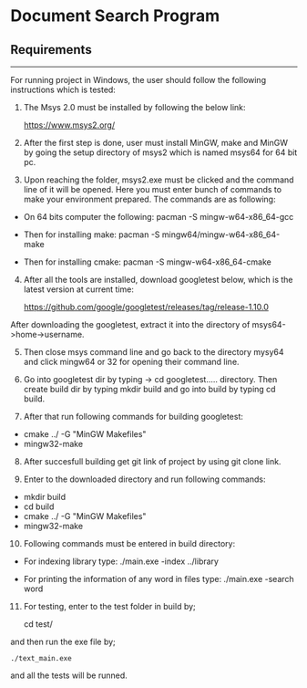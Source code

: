 # Document Search Program

## Requirements
---
For running project in Windows, the user should follow the following instructions which is tested:
	
1. The Msys 2.0 must be installed by following the below link:
			
	https://www.msys2.org/
		
2. After the first step is done, user must install MinGW, make and MinGW by going the setup
directory of msys2 which is named msys64 for 64 bit pc.
		
3. Upon reaching the folder, msys2.exe must be clicked and the command line of it will be 
opened. Here you must enter bunch of commands to make your environment prepared. The 
commands are as following:
			
* On 64 bits computer the following:
	pacman -S mingw-w64-x86_64-gcc
			 
* Then for installing make:
	pacman -S mingw64/mingw-w64-x86_64-make
			 
* Then for installing cmake:
	pacman -S mingw-w64-x86_64-cmake
		
4. After all the tools are installed, download googletest below, which is the latest version 
at current time:
		
	https://github.com/google/googletest/releases/tag/release-1.10.0
			
After downloading the googletest, extract it into the directory of msys64->home->username.
			
5. Then close msys command line and go back to the directory mysy64 and click mingw64 or 32 for opening
their command line.
		
6. Go into googletest dir by typing -> cd googletest..... directory. Then create build dir by typing 
mkdir build and go into build by typing cd build. 
		
7. After that run following commands for building googletest:
* cmake ../ -G "MinGW Makefiles"
* mingw32-make

8. After succesfull building get git link of project by using git clone link.
		
9. Enter to the downloaded directory and run following commands:
* mkdir build
* cd build
* cmake ../ -G "MinGW Makefiles"
* mingw32-make	

10. Following commands must be entered in build directory:
* For indexing library type:
	./main.exe -index ../library
		
* For printing the information of any word in files type:
	./main.exe -search word

11. For testing, enter to the test folder in build by;

	cd test/

and then run the exe file by;

	./text_main.exe 

and all the tests will be runned.

					
		
	 
	 
	  
	    
		 
		 
